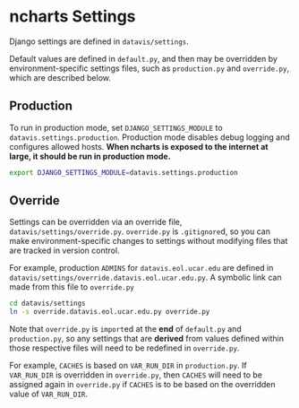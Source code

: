 # ncharts Settings

Django settings are defined in `datavis/settings`.

Default values are defined in `default.py`, and then may be overridden by environment-specific settings files, such as `production.py` and `override.py`, which are described below.

## Production

To run in production mode, set `DJANGO_SETTINGS_MODULE` to `datavis.settings.production`. Production mode disables debug logging and configures allowed hosts. **When ncharts is exposed to the internet at large, it should be run in production mode.**

```sh
export DJANGO_SETTINGS_MODULE=datavis.settings.production
```

## Override

Settings can be overridden via an override file, `datavis/settings/override.py`. `override.py` is `.gitignore`d, so you can make environment-specific changes to settings without modifying files that are tracked in version control.

For example, production `ADMINS` for `datavis.eol.ucar.edu` are defined in `datavis/settings/override.datavis.eol.ucar.edu.py`. A symbolic link can made from this file to `override.py`

```sh
cd datavis/settings
ln -s override.datavis.eol.ucar.edu.py override.py
```

Note that `override.py` is `import`ed at the **end** of `default.py` and `production.py`, so any settings that are **derived** from values defined within those respective files will need to be redefined in `override.py`.

For example, `CACHES` is based on `VAR_RUN_DIR` in `production.py`. If `VAR_RUN_DIR` is overridden in `override.py`, then `CACHES` will need to be assigned again in `override.py` if `CACHES` is to be based on the overridden value of `VAR_RUN_DIR`.
